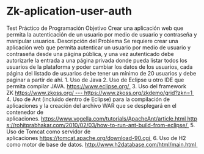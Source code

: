 # Zk-aplication-user-auth
Test Práctico de Programación  Objetivo  Crear una aplicación web que permita la autenticación de un usuario por medio de usuario y contraseña y manipular usuarios.  Descripción del Problema  Se requiere crear una aplicación web que permita autenticar un usuario por medio de usuario y contraseña desde una página pública, y una vez autenticado debe autorizarle la entrada a una página privada donde pueda listar todos los usuarios de la plataforma y poder cambiar los datos de los usuarios, cada página del listado de usuarios debe tener un mínimo de 20 usuarios y debe paginar a partir de ahí. 1. Uso de Java 2. Uso de Eclipse u otro IDE que permita compilar JAVA. https://www.eclipse.org/  3. Uso del framework ZK https://www.zkoss.org/ --- https://www.zkoss.org/zkdemo/grid?zkn=1  4. Uso de Ant (incluido dentro de Eclipse) para la compilación de aplicaciones y la creación del archivo WAR que se desplegará en el contenedor de aplicaciones. https://www.vogella.com/tutorials/ApacheAnt/article.html https://rohitprabhakar.com/2010/02/03/how-to-run-ant-build-from-eclipse/  5. Uso de Tomcat como servidor de aplicaciones https://tomcat.apache.org/download-90.cgi  6. Uso de H2 como motor de base de datos. http://www.h2database.com/html/main.html 

